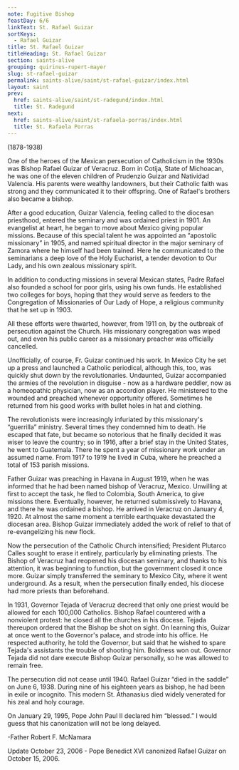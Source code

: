 ```yaml
---
note: Fugitive Bishop
feastDay: 6/6
linkText: St. Rafael Guizar
sortKeys:
  - Rafael Guizar
title: St. Rafael Guizar
titleHeading: St. Rafael Guizar
section: saints-alive
grouping: quirinus-rupert-mayer
slug: st-rafael-guizar
permalink: saints-alive/saint/st-rafael-guizar/index.html
layout: saint
prev:
  href: saints-alive/saint/st-radegund/index.html
  title: St. Radegund
next:
  href: saints-alive/saint/st-rafaela-porras/index.html
  title: St. Rafaela Porras
---
```

(1878-1938)

One of the heroes of the Mexican persecution of Catholicism in the 1930s was Bishop Rafael Guizar of Veracruz. Born in Cotija, State of Michoacan, he was one of the eleven children of Prudenzio Guizar and Natividad Valencia. His parents were wealthy landowners, but their Catholic faith was strong and they communicated it to their offspring. One of Rafael's brothers also became a bishop.

After a good education, Guizar Valencia, feeling called to the diocesan priesthood, entered the seminary and was ordained priest in 1901. An evangelist at heart, he began to move about Mexico giving popular missions. Because of this special talent he was appointed an “apostolic missionary” in 1905, and named spiritual director in the major seminary of Zamora where he himself had been trained. Here he communicated to the seminarians a deep love of the Holy Eucharist, a tender devotion to Our Lady, and his own zealous missionary spirit.

In addition to conducting missions in several Mexican states, Padre Rafael also founded a school for poor girls, using his own funds. He established two colleges for boys, hoping that they would serve as feeders to the Congregation of Missionaries of Our Lady of Hope, a religious community that he set up in 1903.

All these efforts were thwarted, however, from 1911 on, by the outbreak of persecution against the Church. His missionary congregation was wiped out, and even his public career as a missionary preacher was officially cancelled.

Unofficially, of course, Fr. Guizar continued his work. In Mexico City he set up a press and launched a Catholic periodical, although this, too, was quickly shut down by the revolutionaries. Undaunted, Guizar accompanied the armies of the revolution in disguise - now as a hardware peddler, now as a homeopathic physician, now as an accordion player. He ministered to the wounded and preached whenever opportunity offered. Sometimes he returned from his good works with bullet holes in hat and clothing.

The revolutionists were increasingly infuriated by this missionary's “guerrilla” ministry. Several times they condemned him to death. He escaped that fate, but became so notorious that he finally decided it was wiser to leave the country; so in 1916, after a brief stay in the United States, he went to Guatemala. There he spent a year of missionary work under an assumed name. From 1917 to 1919 he lived in Cuba, where he preached a total of 153 parish missions.

Father Guizar was preaching in Havana in August 1919, when he was informed that he had been named bishop of Veracruz, Mexico. Unwilling at first to accept the task, he fled to Colombia, South America, to give missions there. Eventually, however, he returned submissively to Havana, and there he was ordained a bishop. He arrived in Veracruz on January 4, 1920. At almost the same moment a terrible earthquake devastated the diocesan area. Bishop Guizar immediately added the work of relief to that of re-evangelizing his new flock.

Now the persecution of the Catholic Church intensified; President Plutarco Calles sought to erase it entirely, particularly by eliminating priests. The Bishop of Veracruz had reopened his diocesan seminary, and thanks to his attention, it was beginning to function, but the government closed it once more. Guizar simply transferred the seminary to Mexico City, where it went underground. As a result, when the persecution finally ended, his diocese had more priests than beforehand.

In 1931, Governor Tejada of Veracruz decreed that only one priest would be allowed for each 100,000 Catholics. Bishop Rafael countered with a nonviolent protest: he closed all the churches in his diocese. Tejada thereupon ordered that the Bishop be shot on sight. On learning this, Guizar at once went to the Governor's palace, and strode into his office. He respected authority, he told the Governor, but said that he wished to spare Tejada's assistants the trouble of shooting him. Boldness won out. Governor Tejada did not dare execute Bishop Guizar personally, so he was allowed to remain free.

The persecution did not cease until 1940. Rafael Guizar “died in the saddle” on June 6, 1938. During nine of his eighteen years as bishop, he had been in exile or incognito. This modern St. Athanasius died widely venerated for his zeal and holy courage.

On January 29, 1995, Pope John Paul II declared him “blessed.” I would guess that his canonization will not be long delayed.

\-Father Robert F. McNamara

Update October 23, 2006 - Pope Benedict XVI canonized Rafael Guizar on October 15, 2006.